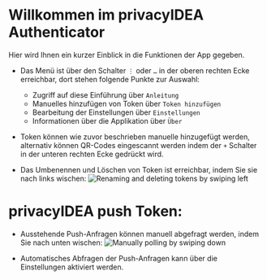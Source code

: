 # Willkommen im privacyIDEA Authenticator
Hier wird Ihnen ein kurzer Einblick in die Funktionen der App gegeben.

+ Das Menü ist über den Schalter `⋮` oder `…` in der oberen rechten Ecke erreichbar,
 dort stehen folgende Punkte zur Auswahl:
    + Zugriff auf diese Einführung über `Anleitung`
    + Manuelles hinzufügen von Token über `Token hinzufügen`
    + Bearbeitung der Einstellungen über `Einstellungen`
    + Informationen über die Applikation über `Über`
    
+ Token können wie zuvor beschrieben manuelle hinzugefügt werden, alternativ können QR-Codes
eingescannt werden indem der `+` Schalter in der unteren rechten Ecke gedrückt wird.

+ Das Umbenennen und Löschen von Token ist erreichbar, indem Sie sie nach links wischen:
![Renaming and deleting tokens by swiping left](resource:res/gif/help_delete_rename.gif)

# privacyIDEA push Token:

+ Ausstehende Push-Anfragen können manuell abgefragt werden, indem Sie nach unten wischen:
![Manually polling by swiping down](resource:res/gif/help_manual_poll.gif)

+ Automatisches Abfragen der Push-Anfragen kann über die Einstellungen aktiviert werden.